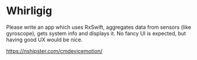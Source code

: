 # Whirligig

Please write an app which uses RxSwift, aggregates data from sensors (like gyroscope), gets system info and displays it. No fancy UI is expected, but having good UX would be nice.


https://nshipster.com/cmdevicemotion/